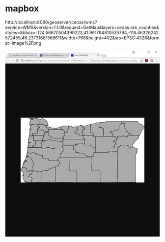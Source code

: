 # mapbox

http://localhost:8080/geoserver/ceoas/wms?service=WMS&version=1.1.0&request=GetMap&layers=ceoas:ore_counties&styles=&bbox=-124.56670504390223,41.991794810535794,-116.46326242572455,46.23731681568611&width=768&height=402&srs=EPSG:4326&format=image%2Fpng

![wms](https://github.com/sternda/mapbox/blob/master/WMS.png)
